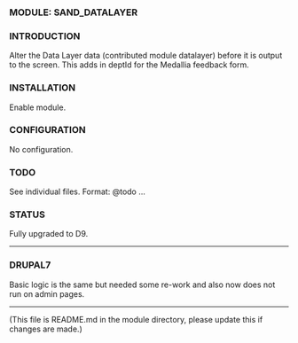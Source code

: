 ### MODULE: SAND_DATALAYER

### INTRODUCTION
Alter the Data Layer data (contributed module datalayer) before it is output to the screen.
This adds in deptId for the Medallia feedback form.

### INSTALLATION
Enable module.

### CONFIGURATION
No configuration.

### TODO
See individual files. Format: @todo ...

### STATUS
Fully upgraded to D9.

---

### DRUPAL7

Basic logic is the same but needed some re-work and also now does not run on admin pages.

---

(This file is README.md in the module directory, please update this if changes are made.)
